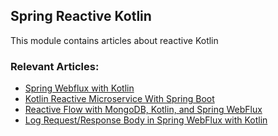 ## Spring Reactive Kotlin

This module contains articles about reactive Kotlin

### Relevant Articles:
- [Spring Webflux with Kotlin](https://www.baeldung.com/spring-webflux-kotlin)
- [Kotlin Reactive Microservice With Spring Boot](https://www.baeldung.com/spring-boot-kotlin-reactive-microservice)
- [Reactive Flow with MongoDB, Kotlin, and Spring WebFlux](https://www.baeldung.com/kotlin/mongodb-spring-webflux)
- [Log Request/Response Body in Spring WebFlux with Kotlin](https://www.baeldung.com/kotlin/spring-webflux-log-request-response-body)
